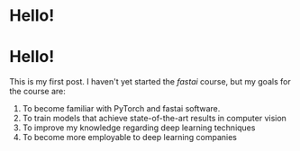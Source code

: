 # Hello!
# Hello!

This is my first post. I haven't yet started the *fastai* course, but my goals for the course are:
1. To become familiar with PyTorch and fastai software.
2. To train models that achieve state-of-the-art results in computer vision
3. To improve my knowledge regarding deep learning techniques
4. To become more employable to deep learning companies
